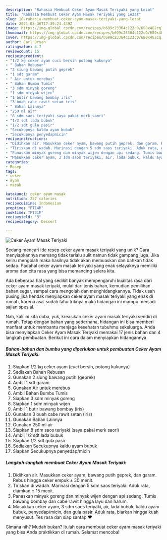 ```yaml
---
description: "Rahasia Membuat Ceker Ayam Masak Teriyaki yang Lezat"
title: "Rahasia Membuat Ceker Ayam Masak Teriyaki yang Lezat"
slug: 18-rahasia-membuat-ceker-ayam-masak-teriyaki-yang-lezat
date: 2021-05-30T17:39:24.449Z
image: https://img-global.cpcdn.com/recipes/b699c23364c122c0/680x482cq70/ceker-ayam-masak-teriyaki-foto-resep-utama.jpg
thumbnail: https://img-global.cpcdn.com/recipes/b699c23364c122c0/680x482cq70/ceker-ayam-masak-teriyaki-foto-resep-utama.jpg
cover: https://img-global.cpcdn.com/recipes/b699c23364c122c0/680x482cq70/ceker-ayam-masak-teriyaki-foto-resep-utama.jpg
author: Earl Bryan
ratingvalue: 4.7
reviewcount: 15
recipeingredient:
- "1/2 kg ceker ayam cuci bersih potong kukunya"
- " Bahan Rebusan"
- "2 siung bawang putih geprek"
- "1 sdt garam"
- " Air untuk merebus"
- " Bahan Bumbu Tumis"
- "3 sdm minyak goreng"
- "1 sdm minyak wijen"
- "1 butir bawang bombay iris"
- "3 buah cabe rawit setan iris"
- " Bahan Lainnya"
- "250 ml air"
- "8 sdm saos teriyaki saya pakai merk saori"
- "1/2 sdt lada bubuk"
- "1/2 sdt gula pasir"
- "Secukupnya kaldu ayam bubuk"
- "Secukupnya penyedapmicin"
recipeinstructions:
- "Didihkan air. Masukkan ceker ayam, bawang putih geprek, dan garam. Rebus hingga ceker empuk ± 30 menit."
- "Tiriskan di wadah. Marinasi dengan 5 sdm saos teriyaki. Aduk rata, diamkan ± 15 menit."
- "Panaskan minyak goreng dan minyak wijen dengan api sedang. Tumis bawang bombay dan cabe rawit hingga layu dan harum."
- "Masukkan ceker ayam, 3 sdm saos teriyaki, air, lada bubuk, kaldu ayam bubuk, penyedap/micin, dan gula pasir. Aduk rata, biarkan hingga kuah menyusut. Tes rasa dan siap santap ❤"
categories:
- Resep
tags:
- ceker
- ayam
- masak

katakunci: ceker ayam masak 
nutrition: 257 calories
recipecuisine: Indonesian
preptime: "PT14M"
cooktime: "PT31M"
recipeyield: "3"
recipecategory: Dessert

---
```



![Ceker Ayam Masak Teriyaki](https://img-global.cpcdn.com/recipes/b699c23364c122c0/680x482cq70/ceker-ayam-masak-teriyaki-foto-resep-utama.jpg)

Sedang mencari ide resep ceker ayam masak teriyaki yang unik? Cara menyiapkannya memang tidak terlalu sulit namun tidak gampang juga. Jika keliru mengolah maka hasilnya tidak akan memuaskan dan bahkan tidak sedap. Padahal ceker ayam masak teriyaki yang enak selayaknya memiliki aroma dan cita rasa yang bisa memancing selera kita.

Ada beberapa hal yang sedikit banyak mempengaruhi kualitas rasa dari ceker ayam masak teriyaki, mulai dari jenis bahan, kemudian pemilihan bahan segar, sampai cara mengolah dan menghidangkannya. Tidak usah pusing jika hendak menyiapkan ceker ayam masak teriyaki yang enak di rumah, karena asal sudah tahu triknya maka hidangan ini mampu menjadi sajian spesial.




Nah, kali ini kita coba, yuk, kreasikan ceker ayam masak teriyaki sendiri di rumah. Tetap dengan bahan yang sederhana, hidangan ini bisa memberi manfaat untuk membantu menjaga kesehatan tubuhmu sekeluarga. Anda bisa menyiapkan Ceker Ayam Masak Teriyaki memakai 17 jenis bahan dan 4 langkah pembuatan. Berikut ini cara dalam menyiapkan hidangannya.

<!--inarticleads1-->

##### Bahan-bahan dan bumbu yang diperlukan untuk pembuatan Ceker Ayam Masak Teriyaki:

1. Siapkan 1/2 kg ceker ayam (cuci bersih, potong kukunya)
1. Sediakan  Bahan Rebusan
1. Gunakan 2 siung bawang putih (geprek)
1. Ambil 1 sdt garam
1. Gunakan  Air untuk merebus
1. Ambil  Bahan Bumbu Tumis
1. Siapkan 3 sdm minyak goreng
1. Siapkan 1 sdm minyak wijen
1. Ambil 1 butir bawang bombay (iris)
1. Gunakan 3 buah cabe rawit setan (iris)
1. Gunakan  Bahan Lainnya
1. Gunakan 250 ml air
1. Siapkan 8 sdm saos teriyaki (saya pakai merk saori)
1. Ambil 1/2 sdt lada bubuk
1. Siapkan 1/2 sdt gula pasir
1. Sediakan Secukupnya kaldu ayam bubuk
1. Siapkan Secukupnya penyedap/micin




<!--inarticleads2-->

##### Langkah-langkah membuat Ceker Ayam Masak Teriyaki:

1. Didihkan air. Masukkan ceker ayam, bawang putih geprek, dan garam. Rebus hingga ceker empuk ± 30 menit.
1. Tiriskan di wadah. Marinasi dengan 5 sdm saos teriyaki. Aduk rata, diamkan ± 15 menit.
1. Panaskan minyak goreng dan minyak wijen dengan api sedang. Tumis bawang bombay dan cabe rawit hingga layu dan harum.
1. Masukkan ceker ayam, 3 sdm saos teriyaki, air, lada bubuk, kaldu ayam bubuk, penyedap/micin, dan gula pasir. Aduk rata, biarkan hingga kuah menyusut. Tes rasa dan siap santap ❤




Gimana nih? Mudah bukan? Itulah cara membuat ceker ayam masak teriyaki yang bisa Anda praktikkan di rumah. Selamat mencoba!
